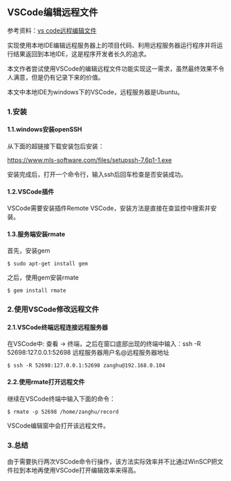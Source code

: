 ## VSCode编辑远程文件

参考资料：[vs code远程编辑文件](https://blog.csdn.net/houszchina/article/details/79850644)

实现使用本地IDE编辑远程服务器上的项目代码、利用远程服务器运行程序并将运行结果返回到本地IDE，这是程序开发者长久的追求。

本文作者尝试使用VSCode的编辑远程文件功能实现这一需求，虽然最终效果不令人满意，但是仍有记录下来的价值。

本文中本地IDE为windows下的VSCode，远程服务器是Ubuntu。

### 1.安装

#### 1.1.windows安装openSSH

从下面的超链接下载安装包后安装：

https://www.mls-software.com/files/setupssh-7.6p1-1.exe

安装完成后，打开一个命令行，输入ssh后回车检查是否安装成功。

#### 1.2.VSCode插件

VSCode需要安装插件Remote VSCode，安装方法是直接在查监控中搜索并安装。

#### 1.3.服务端安装rmate

首先，安装gem

```shell
$ sudo apt-get install gem
```

之后，使用gem安装rmate

```shell
$ gem install rmate
```

### 2.使用VSCode修改远程文件

#### 2.1.VSCode终端远程连接远程服务器

在VSCode中: 查看 -> 终端，之后在窗口底部出现的终端中输入：ssh -R 52698:127.0.0.1:52698 远程服务器用户名@远程服务器地址

```shell
$ ssh -R 52698:127.0.0.1:52698 zanghu@192.168.0.104
```

#### 2.2.使用rmate打开远程文件

继续在VSCode终端中输入下面的命令：

```shell
$ rmate -p 52698 /home/zanghu/record
```

VSCode编辑窗中会打开该远程文件。

### 3.总结

由于需要执行两次VSCode命令行操作，该方法实际效率并不比通过WinSCP把文件拉到本地再使用VSCode打开编辑效率来得高。
